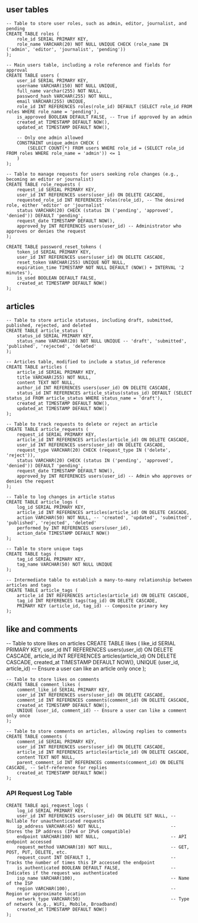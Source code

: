 ## user tables 
    -- Table to store user roles, such as admin, editor, journalist, and pending
    CREATE TABLE roles (
        role_id SERIAL PRIMARY KEY,
        role_name VARCHAR(20) NOT NULL UNIQUE CHECK (role_name IN ('admin', 'editor', 'journalist', 'pending'))
    );

    -- Main users table, including a role reference and fields for approval
    CREATE TABLE users (
        user_id SERIAL PRIMARY KEY,
        username VARCHAR(150) NOT NULL UNIQUE,
        full_name varchar(255) NOT NULL,
        password_hash VARCHAR(255) NOT NULL,
        email VARCHAR(255) UNIQUE,
        role_id INT REFERENCES roles(role_id) DEFAULT (SELECT role_id FROM roles WHERE role_name = 'pending'),
        is_approved BOOLEAN DEFAULT FALSE, -- True if approved by an admin
        created_at TIMESTAMP DEFAULT NOW(),
        updated_at TIMESTAMP DEFAULT NOW(),
        
        -- Only one admin allowed
        CONSTRAINT unique_admin CHECK (
            (SELECT COUNT(*) FROM users WHERE role_id = (SELECT role_id FROM roles WHERE role_name = 'admin')) <= 1
        )
    );

    -- Table to manage requests for users seeking role changes (e.g., becoming an editor or journalist)
    CREATE TABLE role_requests (
        request_id SERIAL PRIMARY KEY,
        user_id INT REFERENCES users(user_id) ON DELETE CASCADE,
        requested_role_id INT REFERENCES roles(role_id), -- The desired role, either 'editor' or 'journalist'
        status VARCHAR(20) CHECK (status IN ('pending', 'approved', 'denied')) DEFAULT 'pending',
        request_date TIMESTAMP DEFAULT NOW(),
        approved_by INT REFERENCES users(user_id) -- Administrator who approves or denies the request
    );

    CREATE TABLE password_reset_tokens (
        token_id SERIAL PRIMARY KEY,
        user_id INT REFERENCES users(user_id) ON DELETE CASCADE,
        reset_token VARCHAR(255) UNIQUE NOT NULL,
        expiration_time TIMESTAMP NOT NULL DEFAULT (NOW() + INTERVAL '2 minutes'),
        is_used BOOLEAN DEFAULT FALSE,
        created_at TIMESTAMP DEFAULT NOW()
    );




## articles 
    -- Table to store article statuses, including draft, submitted, published, rejected, and deleted
    CREATE TABLE article_status (
        status_id SERIAL PRIMARY KEY,
        status_name VARCHAR(20) NOT NULL UNIQUE -- 'draft', 'submitted', 'published', 'rejected', 'deleted'
    );

    -- Articles table, modified to include a status_id reference
    CREATE TABLE articles (
        article_id SERIAL PRIMARY KEY,
        title VARCHAR(255) NOT NULL,
        content TEXT NOT NULL,
        author_id INT REFERENCES users(user_id) ON DELETE CASCADE,
        status_id INT REFERENCES article_status(status_id) DEFAULT (SELECT status_id FROM article_status WHERE status_name = 'draft'),
        created_at TIMESTAMP DEFAULT NOW(),
        updated_at TIMESTAMP DEFAULT NOW()
    );

    -- Table to track requests to delete or reject an article
    CREATE TABLE article_requests (
        request_id SERIAL PRIMARY KEY,
        article_id INT REFERENCES articles(article_id) ON DELETE CASCADE,
        user_id INT REFERENCES users(user_id) ON DELETE CASCADE,
        request_type VARCHAR(20) CHECK (request_type IN ('delete', 'reject')),
        status VARCHAR(20) CHECK (status IN ('pending', 'approved', 'denied')) DEFAULT 'pending',
        request_date TIMESTAMP DEFAULT NOW(),
        approved_by INT REFERENCES users(user_id) -- Admin who approves or denies the request
    );

    -- Table to log changes in article status
    CREATE TABLE article_logs (
        log_id SERIAL PRIMARY KEY,
        article_id INT REFERENCES articles(article_id) ON DELETE CASCADE,
        action VARCHAR(50) NOT NULL, -- 'created', 'updated', 'submitted', 'published', 'rejected', 'deleted'
        performed_by INT REFERENCES users(user_id),
        action_date TIMESTAMP DEFAULT NOW()
    );

    -- Table to store unique tags
    CREATE TABLE tags (
        tag_id SERIAL PRIMARY KEY,
        tag_name VARCHAR(50) NOT NULL UNIQUE
    );

    -- Intermediate table to establish a many-to-many relationship between articles and tags
    CREATE TABLE article_tags (
        article_id INT REFERENCES articles(article_id) ON DELETE CASCADE,
        tag_id INT REFERENCES tags(tag_id) ON DELETE CASCADE,
        PRIMARY KEY (article_id, tag_id) -- Composite primary key
    );


## like and comments 
   -- Table to store likes on articles
    CREATE TABLE likes (
        like_id SERIAL PRIMARY KEY,
        user_id INT REFERENCES users(user_id) ON DELETE CASCADE,
        article_id INT REFERENCES articles(article_id) ON DELETE CASCADE,
        created_at TIMESTAMP DEFAULT NOW(),
        UNIQUE (user_id, article_id) -- Ensure a user can like an article only once
    );

    -- Table to store likes on comments
    CREATE TABLE comment_likes (
        comment_like_id SERIAL PRIMARY KEY,
        user_id INT REFERENCES users(user_id) ON DELETE CASCADE,
        comment_id INT REFERENCES comments(comment_id) ON DELETE CASCADE,
        created_at TIMESTAMP DEFAULT NOW(),
        UNIQUE (user_id, comment_id) -- Ensure a user can like a comment only once
    );

    -- Table to store comments on articles, allowing replies to comments
    CREATE TABLE comments (
        comment_id SERIAL PRIMARY KEY,
        user_id INT REFERENCES users(user_id) ON DELETE CASCADE,
        article_id INT REFERENCES articles(article_id) ON DELETE CASCADE,
        content TEXT NOT NULL,
        parent_comment_id INT REFERENCES comments(comment_id) ON DELETE CASCADE, -- Self-reference for replies
        created_at TIMESTAMP DEFAULT NOW()
    );


    

### API Request Log Table
    CREATE TABLE api_request_logs (
        log_id SERIAL PRIMARY KEY,
        user_id INT REFERENCES users(user_id) ON DELETE SET NULL, -- Nullable for unauthenticated requests
        ip_address VARCHAR(45) NOT NULL,                          -- Stores the IP address (IPv4 or IPv6 compatible)
        endpoint VARCHAR(100) NOT NULL,                           -- API endpoint accessed
        request_method VARCHAR(10) NOT NULL,                      -- GET, POST, PUT, DELETE, etc.
        request_count INT DEFAULT 1,                              -- Tracks the number of times this IP accessed the endpoint
        is_authenticated BOOLEAN DEFAULT FALSE,                   -- Indicates if the request was authenticated
        isp_name VARCHAR(100),                                    -- Name of the ISP
        region VARCHAR(100),                                      -- Region or approximate location
        network_type VARCHAR(50)                                  -- Type of network (e.g., WiFi, Mobile, Broadband)
        created_at TIMESTAMP DEFAULT NOW()
    );

